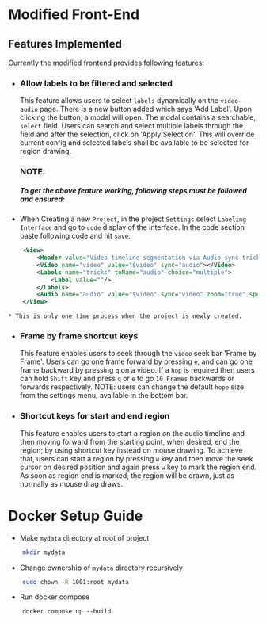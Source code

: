 # Modified Front-End

## Features Implemented

Currently the modified frontend provides following features:

-  ### Allow labels to be filtered and selected

	This feature allows users to select `labels` dynamically on the `video-audio` page. There is a new button added which says 'Add Label'. Upon clicking the button, a modal will open. The modal contains a searchable, `select` field. Users can search and select multiple labels through the field and after the selection, click on 'Apply Selection'. This will override current config and selected labels shall be available to be selected for region drawing.

	### NOTE: 
	##### To get the above feature working, following steps must be followed and ensured:

*	When Creating a new `Project`, in the project `Settings` select `Labeling Interface` and go to `code` display of the interface. In the code section paste following code and hit `save`:

```xml
	<View>
		<Header value="Video timeline segmentation via Audio sync trick"/>
		<Video name="video" value="$video" sync="audio"></Video>
		<Labels name="tricks" toName="audio" choice="multiple">
			<Label value=""/>
		</Labels>
		<Audio name="audio" value="$video" sync="video" zoom="true" speed="true" volume="true"/>
	</View>
```
	* This is only one time process when the project is newly created.

-  ### Frame by frame shortcut keys

	This feature enables users to seek through the `video` seek bar 'Frame by Frame'. Users can go one frame forward by pressing `e`, and can go one frame backward by pressing `q` on a video. If a `hop` is required then users can hold `Shift` key and press `q` or `e` to go `10 Frames` backwards or forwards respectively. NOTE: users can change the default `hope` size from the settings menu, available in the bottom bar.

-  ### Shortcut keys for start and end region

	This feature enables users to start a region on the audio timeline and then moving forward from the starting point, when desired, end the region; by using shortcut key instead on mouse drawing. To achieve that, users can start a region by pressing `w` key and then move the seek cursor on desired position and again press `w` key to mark the region end. As soon as region end is marked, the region will be drawn, just as normally as mouse drag draws.


# Docker Setup Guide

- Make `mydata` directory at root of project  
```sh
	mkdir mydata
```
- Change ownership of `mydata` directory recursively  
```sh
	sudo chown -R 1001:root mydata
```
- Run docker compose  
```
	docker compose up --build
```

 
